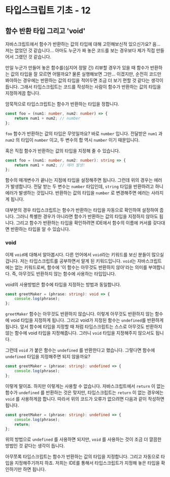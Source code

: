 # 타입스크립트 기초 - 12

## 함수 반환 타입 그리고 'void'

자바스크립트에서 함수가 반환하는 값의 타입에 대해 고민해보신적 있으신가요? 음... 저는 없었던 것 같습니다... 아마도 누군가 짜 놓은 코드를 보는 경우보다 제가 직접 만들어서 그랬던 것 같습니다. 

만일 누군가 만들어 놓은 함수를(심지어 정말 긴) 리뷰할 경우가 있을 때 함수가 반환하는 값의 타입을 잘 모르면 어떨까요? 물론 실행해보면 그만... 이겠지만, 순전히 코드만 봐야하는 경우에는 반환하는 값의 타입을 적어두면 조금 더 보기 편할 것 같다는 생각이 듭니다. 그래서 타입스크립트는 코드를 작성하는 사람이 함수가 반환하는 값의 타입을 지정하게끔 합니다.

암묵적으로 타입스크립트는 함수가 반환하는 타입을 정합니다.

```typescript
const foo = (num1: number, num2: number) => {
	return num1 + num2; // number
};
```

`foo` 함수가 반환하는 값의 타입은 무엇일까요? 바로 `number` 입니다. 전달받은 `num1` 과 `num2` 의 타입이 `number` 이고, 두 변수의 합 역시 `number` 이기 때문입니다.

혹은 직접 함수가 반환하는 값의 타입을 지정해 줄 수 있습니다.

```typescript
const foo = (num1: number, num2: number): string => {
	return num1 + num2; // 에러 발생!
};
```

함수의 매개변수가 끝나는 지점에 타입을 설정해주면 됩니다. 그런데 위의 경우는 에러가 발생합니다. 전달 받는 두 변수는 `number` 타입인데, `string` 타입을 반환하려고 하니 에러가 발생하는 것입니다. 반환하는 값의 타입을 `number` 로 변경해주면 에러는 사라지게 됩니다.

대부분의 경우 타입스크립트는 함수가 반환하는 타입을 자동으로 확인하여 설정하여 줍니다. 그러니 특별한 경우가 아니라면 함수가 반환하는 값의 타입을 지정하지 않아도 됩니다. 그리고 함수가 반환하는 타입을 확인하려면 IDE에서 함수의 이름에 커서를 갖다대면 반환하는 타입을 알 수 있습니다.

### void

이제 `void`에 대해서 알아봅시다. 다른 언어에서 `void`라는 키워드를 보신 분들이 많으실 겁니다. 저는 타입스크립트를 공부하면서 알게 된 키워드입니다. `void`는 자바스크립트에는 없는 키워드로써, 함수에 '이 함수는 아무것도 반환하지 않아'라는 의미를 부여합니다. 즉, 아무것도 반환하지 않는 함수에 사용하는 타입입니다.

void의 사용방법은 함수에 타입을 지정하는 방법과 동일합니다.

```typescript
const greetMaker = (phrase: string): void => {
	console.log(phrase);
};
```

`greetMaker` 함수는 아무것도 반환하지 않습니다. 이렇게 아무것도 반환하지 않는 함수에 void 타입을 지정하게 됩니다. 그리고 void가 지정된 함수는 `undefined`를 반환하게 됩니다. 앞서 함수에 타입을 지정할 때 처럼 타입스크립트는 스스로 아무것도 반환하지 않는 함수에 void 타입을 지정해줍니다. 그러니 `void` 타입을 지정해주지 않으서도 됩니다.

그런데 `void` 가 붙은 함수는 `undefined` 를 반환한다고 했습니다. 그렇다면 함수에 `undefined` 타입을 지정해주면 되지 않을까요?

```typescript
const greetMaker = (phrase: string): undefined => {
	console.log(phrase);
};
```

이렇게 말이죠. 하지만 이렇게는 사용할 수 없습니다. 자바스크립트에서 `return` 이 없는 함수가 `undefined` 를 반환하는 것은 맞지만,  타입스크립트는 `return` 이 없는 경우에는 `void` 를 사용하게끔 합니다. 따라서 위의 코드가 오류가 없으려면 다음과 같이 작성하면 됩니다.

```typescript
const greetMaker = (phrase: string): undefined => {
	console.log(phrase);
	return;
};
```

위의 방법으로 `undefined` 를 사용하면 되지만, `void` 를 사용하는 것이 조금 더 깔끔한 방법인 것 같다는 생각이 듭니다.

아무쪼록 타입스크립트는 함수가 반환하는 값의 타입을 지정합니다. 그리고 자동으로 타입을 지정해주기까지 하죠. 저희는 IDE를 통해서 타입스크립트가 지정해 놓은 타입을 확인하기만 하면 됩니다.
